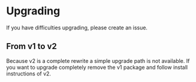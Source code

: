 # Upgrading
If you have difficulties upgrading, please create an issue.

## From v1 to v2
Because v2 is a complete rewrite a simple upgrade path is not available.
If you want to upgrade completely remove the v1 package and follow install instructions of v2.